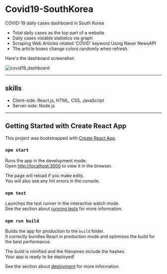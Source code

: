 # Covid19-SouthKorea
COVID-19 daily cases dashboard in South Korea 
* Total daily cases as the top part of a website
* Daily cases visiable statistics via graph
* Scraping Web Articles related 'COVID' keyword Using Naver NewsAPI
* The article boxes change colors randomly when refresh.

Here's the dashboard screenshot.

![covid19_dashboard](https://user-images.githubusercontent.com/72956452/108112140-05a75a80-70d9-11eb-8d9b-38c6ab66c989.jpg)

***
## skills 
* Client-side: React.js, HTML, CSS, JavaScript 
* Server-side: Node.js
***
## Getting Started with Create React App

This project was bootstrapped with [Create React App](https://github.com/facebook/create-react-app).

### `npm start`

Runs the app in the development mode.\
Open [http://localhost:3000](http://localhost:3000) to view it in the browser.

The page will reload if you make edits.\
You will also see any lint errors in the console.

### `npm test`

Launches the test runner in the interactive watch mode.\
See the section about [running tests](https://facebook.github.io/create-react-app/docs/running-tests) for more information.

### `npm run build`

Builds the app for production to the `build` folder.\
It correctly bundles React in production mode and optimizes the build for the best performance.

The build is minified and the filenames include the hashes.\
Your app is ready to be deployed!

See the section about [deployment](https://facebook.github.io/create-react-app/docs/deployment) for more information.
